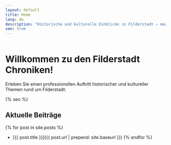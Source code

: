 ```yaml
---
layout: default
title: Home
lang: de
description: "Historische und kulturelle Einblicke in Filderstadt – modern präsentiert und für Google optimal indexiert."
seo: true
---
```


<header>
  <meta name="viewport" content="width=device-width, initial-scale=1">
  <meta name="robots" content="index, follow">
  <meta name="geo.region" content="DE-BW">
</header>

# Willkommen zu den Filderstadt Chroniken!

Erleben Sie einen professionellen Auftritt historischer und kultureller Themen rund um Filderstadt.

{% seo %}

## Aktuelle Beiträge

{% for post in site.posts %}
* [{{ post.title }}]({{ post.url | prepend: site.baseurl }})
{% endfor %}
